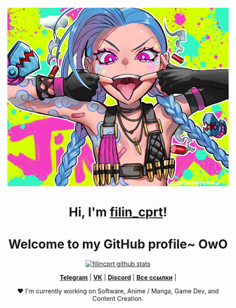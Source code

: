<p align="center">
  <a href="https://www.edisonlee55.com"><img src="banner.png" alt="edisonlee55 Banner"></a>
</p>

<h1 align="center">Hi, I'm <a href="https://vk.com/filin_cprt">filin_cprt</a>!</h1>
<h1 align="center">Welcome to my GitHub profile~ OwO</h1>

<p align="center">
  <a href="https://github.com/filincprt"><img src="https://github-readme-stats.vercel.app/api?username=filincprt&hide_border=true&show_icons=true" alt="filincprt github stats"></a>
</p>

<p align="center">
  <strong><a href="https://t.me/filin_cprt">Telegram</a></strong> |
  <strong><a href="https://vk.com/filin_cprt">VK</a></strong> |
  <strong><a href="https://discordapp.com/users/631824453466062859/">Discord</a></strong> |
  <strong><a href="https://linktr.ee/filin_cprt">Все ссылки</a></strong> |

</p>

<p align="center">❤ I'm currently working on Software, Anime / Manga, Game Dev, and Content Creation.</p>

<!--
**edisonlee55/edisonlee55** is a ✨ _special_ ✨ repository because its `README.md` (this file) appears on your GitHub profile.

Here are some ideas to get you started:

- 🔭 I’m currently working on ...
- 🌱 I’m currently learning ...
- 👯 I’m looking to collaborate on ...
- 🤔 I’m looking for help with ...
- 💬 Ask me about ...
- 📫 How to reach me: ...
- 😄 Pronouns: ...
- ⚡ Fun fact: ...
-->
